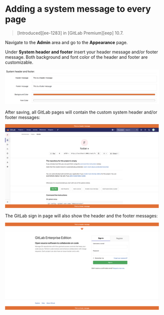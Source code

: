 # Adding a system message to every page

> [Introduced][ee-1283] in [GitLab Premium][eep] 10.7.

Navigate to the **Admin** area and go to the **Appearance** page.

Under **System header and footer** insert your header message and/or footer message.
Both background and font color of the header and footer are customizable.

![appearance](system_header_and_footer_messages/appearance.png)

After saving, all GitLab pages will contain the custom system header and/or footer messages:

![custom_header_footer](system_header_and_footer_messages/custom_header_footer.png)

The GitLab sign in page will also show the header and the footer messages:

![sign_up_custom_header_and_footer](system_header_and_footer_messages/sign_up_custom_header_and_footer.png)
